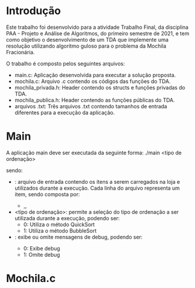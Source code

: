 # Introdução
Este trabalho foi desenvolvido para a atividade Trabalho Final, da disciplina PAA - Projeto e Análise de Algoritmos, do primeiro semestre de 2021, e tem como objetivo o desenvolvimento de um TDA que implemente uma resolução utilizando algoritmo guloso para o problema da Mochila Fracionária.

O trabalho é composto pelos seguintes arquivos:

- main.c: Aplicação desenvolvida para executar a solução proposta.
- mochila.c: Arquivo .c contendo os códigos das funções do TDA.
- mochila_privada.h: Header contendo os structs e funções privadas do TDA.
- mochila_publica.h: Header contendo as funções públicas do TDA.
- arquivos .txt: Três arquivos .txt contendo tamanhos de entrada diferentes para a execução da aplicação.

# Main
A aplicação main deve ser executada da seguinte forma:
  ./main <arquivo de entrada> <tipo de ordenação> <modo debug>
 
sendo:
  - <arquivo de entrada>: arquivo de entrada contendo os itens a serem carregados na loja e utilizados durante a execução. Cada linha do arquivo representa um item, sendo composta por:
    - <id do item>,<peso do item>,<valor total>
  - <tipo de ordenação>: permite a seleção do tipo de ordenação a ser utilizada durante a execução, podendo ser:
    - 0: Utiliza o método QuickSort
    - 1: Utiliza o método BubbleSort
  - <modo debug>: exibe ou omite mensagens de debug, podendo ser:
    - 0: Exibe debug
    - 1: Omite debug

# Mochila.c
